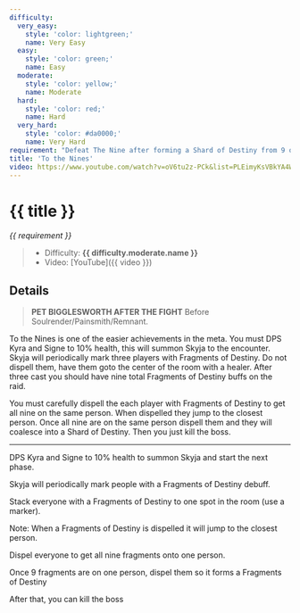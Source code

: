 ```yaml
---
difficulty:
  very_easy:
    style: 'color: lightgreen;'
    name: Very Easy
  easy:
    style: 'color: green;'
    name: Easy
  moderate:
    style: 'color: yellow;'
    name: Moderate
  hard:
    style: 'color: red;'
    name: Hard
  very_hard:
    style: 'color: #da0000;'
    name: Very Hard
requirement: "Defeat The Nine after forming a Shard of Destiny from 9 or more Fragments of Destiny in the Sanctum of Domination on Normal difficulty or higher."
title: 'To the Nines'
video: https://www.youtube.com/watch?v=oV6tu2z-PCk&list=PLEimyKsVBkYA4WRM-CHJAJhU72UJwMJ3P&index=3
---
```


# {{ title }}

_{{ requirement }}_

> - Difficulty: **<span style="{{ difficulty.moderate.style }}">{{ difficulty.moderate.name }}</span>**
> - Video: [YouTube]({{ video }})

## Details

> **PET BIGGLESWORTH AFTER THE FIGHT**  Before Soulrender/Painsmith/Remnant.

To the Nines is one of the easier achievements in the meta. You must DPS Kyra and Signe to 10% health, this will summon Skyja to the encounter. Skyja will periodically mark three players with  Fragments of Destiny. Do not dispell them, have them goto the center of the room with a healer. After three cast you should have nine total  Fragments of Destiny buffs on the raid.

You must carefully dispell the each player with  Fragments of Destiny to get all nine on the same person. When dispelled they jump to the closest person. Once all nine are on the same person dispell them and they will coalesce into a  Shard of Destiny. Then you just kill the boss.

---

DPS Kyra and Signe to 10% health to summon Skyja and start the next phase.

Skyja will periodically mark people with a  Fragments of Destiny debuff.

Stack everyone with a  Fragments of Destiny to one spot in the room (use a marker).

Note: When a  Fragments of Destiny is dispelled it will jump to the closest person.

Dispel everyone to get all nine fragments onto one person.

Once 9 fragments are on one person, dispel them so it forms a  Fragments of Destiny

After that, you can kill the boss